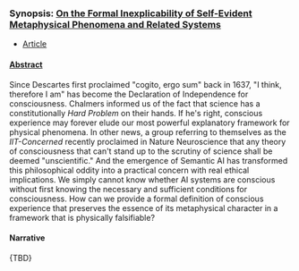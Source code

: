 ### Synopsis: [On the Formal Inexplicability of Self-Evident Metaphysical Phenomena and Related Systems](https://dna-platform.github.io/inexplicable-phenomena/articles/inexplicable-phenomena/synopsis.html)
- [Article](./inexplicable-phenomena.md)

#### [Abstract](./inexplicable-phenomena.md)

Since Descartes first proclaimed "cogito, ergo sum" back in 1637, "I think, therefore I am" has become the Declaration of Independence for consciousness. Chalmers informed us of the fact that science has a constitutionally *Hard Problem* on their hands. If he's right, conscious experience may forever elude our most powerful explanatory framework for physical phenomena. In other news, a group referring to themselves as the *IIT-Concerned* recently proclaimed in Nature Neuroscience that any theory of consciousness that can't stand up to the scrutiny of science shall be deemed "unscientific." And the emergence of Semantic AI has transformed this philosophical oddity into a practical concern with real ethical implications. We simply cannot know whether AI systems are conscious without first knowing the necessary and sufficient conditions for consciousness. How can we provide a formal definition of conscious experience that preserves the essence of its metaphysical character in a framework that is physically falsifiable? 

#### Narrative

{TBD}